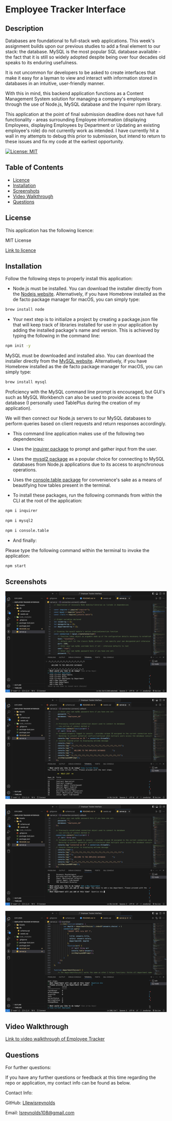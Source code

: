 # Employee Tracker Interface

  ## Description

Databases are foundational to full-stack web applications. This week's assignment builds upon our previous studies to add a final element to our stack: the database. MySQL is the most popular SQL database available - the fact that it is still so widely adopted despite being over four decades old speaks to its enduring usefulness. 

It is not uncommon for developers to be asked to create interfaces that make it easy for a layman to view and interact with information stored in databases in an intuitive, user-friendly manner.

With this in mind, this backend application functions as a Content Management System solution for managing a company's employees through the use of Node.js, MySQL database and the Inquirer npm library.

This application at the point of final submission deadline does not have full functionality - areas surrounding Employee information (displaying Employees, displaying Employees by Department or Updating an existing employee's role) do not currently work as intended. I have currently hit a wall in my attempts to debug this prior to submission, but intend to return to these issues and fix my code at the earliest opportunity.

[![License: MIT](https://img.shields.io/badge/License-MIT-yellow.svg)](https://opensource.org/licenses/MIT)

## Table of Contents
  * [Licence](#licence)
  * [Installation](#installation)
  * [Screenshots](#screenshots)
  * [Video Walkthrough](#video-walkthrough)
  * [Questions](#questions)
  
## License

This application has the following licence:

MIT License

[Link to licence](https://opensource.org/licenses/MIT)

## Installation
    
  Follow the following steps to properly install this application:


  * Node.js must be installed. You can download the installer directly from the [Nodejs website](https://nodejs.org). Alternatively, if you have Homebrew installed as the de facto package manager for macOS, you can simply type:

```bash
brew install node
```

  * Your next step is to initialize a project by creating a package.json file that will keep track of libraries installed for use in your application by adding the installed package's name and version. This is achieved by typing the following in the command line:

```bash
npm init -y
```

MySQL must be downloaded and installed also.
You can download the installer directly from the [MySQL website](https://dev.mysql.com/downloads/installer). Alternatively, if you have Homebrew installed as the de facto package manager for macOS, you can simply type:

```bash
brew install mysql
```
Proficiency with the MySQL command line prompt is encouraged, but GUI's such as MySQL Workbench can also be used to provide access to the database (I personally used TablePlus during the creation of my application). 

We will then connect our Node.js servers to our MySQL databases to perform queries based on client requests and return responses accordingly.

  * This command line application makes use of the following two dependencies:

  * Uses the [inquirer package](https://www.npmjs.com/package/express) to prompt and gather input from the user.

  * Uses the [mysql2 package](https://www.npmjs.com/package/uuid) as a popular choice for connecting to MySQL databases from Node.js applications due to its access to asynchronous operations.

  * Uses the [console.table package](https://www.npmjs.com/package/console.table) for convenience's sake as a means of beautifying how tables present in the terminal.

  * To install these packages, run the following commands from within the CLI at the root of the application:

```bash
npm i inquirer
```
```bash
npm i mysql2
```

```bash
npm i console.table
```

  * And finally: 

  Please type the following command within the terminal to invoke the application:

```bash
npm start
```

## Screenshots

![Initialising Employee Database](./assets/Initialise%20Database.png)

![Example of View List Function (Role)](./assets/Example%20of%20view%20function.png)

![Example of Adding Row Function (Department)](./assets/Add%20function.png)

![Example of Successful Data Insertion (Department)](./Assets/New%20Insertion.png)

## Video Walkthrough

[Link to video walkthrough of Employee Tracker ](https://drive.google.com/file/d/18QkeRGEHWhH13Qtn7NsjaUoQbcQjYVM0/view)

      
## Questions
      
  For further questions:

  If you have any further questions or feedback at this time regarding the repo or application, my contact info can be found as below.
  
  Contact Info:

  GitHub: [Lllewisreynolds](https://github.com/Lllewisreynolds)

  Email: [lsreynolds108@gmail.com](mailto:lsreynolds108@gmail.com)